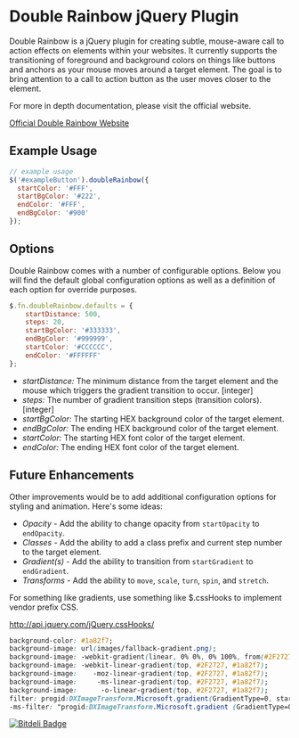# Double Rainbow jQuery Plugin #

Double Rainbow is a jQuery plugin for creating subtle, mouse-aware call to action effects on elements within your websites.
It currently supports the transitioning of foreground and background colors on things like buttons and anchors as your mouse moves around a target element. The goal is to bring attention to a call to action button as the user moves closer to the element.

For more in depth documentation, please visit the official website.

[Official Double Rainbow Website](https://www.coreyballou.com/projects/jquery-double-rainbow-plugin/)

## Example Usage ##

```javascript
// example usage
$('#exampleButton').doubleRainbow({
  startColor: '#FFF',
  startBgColor: '#222',
  endColor: '#FFF',
  endBgColor: '#900'
});
```

## Options ##

Double Rainbow comes with a number of configurable options. Below you will find the default global configuration options as well as a definition of each option for override purposes.

```js
$.fn.doubleRainbow.defaults = {
    startDistance: 500,
    steps: 20,
    startBgColor: '#333333',
    endBgColor: '#999999',
    startColor: '#CCCCCC',
    endColor: '#FFFFFF'
};
```

* _startDistance:_ The minimum distance from the target element and the mouse which triggers the gradient transition to occur. [integer]
* _steps:_ The number of gradient transition steps (transition colors). [integer]
* _startBgColor:_ The starting HEX background color of the target element. 
* _endBgColor:_ The ending HEX background color of the target element.
* _startColor:_ The starting HEX font color of the target element.
* _endColor:_ The ending HEX font color of the target element.

## Future Enhancements ##

Other improvements would be to add additional configuration options for styling and animation. Here's some ideas:

* _Opacity_ - Add the ability to change opacity from `startOpacity` to `endOpacity`.
* _Classes_ - Add the ability to add a class prefix and current step number to the target element.
* _Gradient(s)_ - Add the ability to transition from `startGradient` to `endGradient`.
* _Transforms_ - Add the ability to `move`, `scale`, `turn`, `spin`, and `stretch`.

For something like gradients, use something like $.cssHooks to implement vendor prefix CSS.

http://api.jquery.com/jQuery.cssHooks/

```css
background-color: #1a82f7;
background-image: url(images/fallback-gradient.png);
background-image: -webkit-gradient(linear, 0% 0%, 0% 100%, from(#2F2727), to(#1a82f7));
background-image: -webkit-linear-gradient(top, #2F2727, #1a82f7);
background-image:    -moz-linear-gradient(top, #2F2727, #1a82f7);
background-image:     -ms-linear-gradient(top, #2F2727, #1a82f7);
background-image:      -o-linear-gradient(top, #2F2727, #1a82f7);
filter: progid:DXImageTransform.Microsoft.gradient(GradientType=0, startColorstr=#1471da, endColorstr=#1C85FB);
-ms-filter: "progid:DXImageTransform.Microsoft.gradient (GradientType=0, startColorstr=#1471da, endColorstr=#1C85FB)";
```

[![Bitdeli Badge](https://d2weczhvl823v0.cloudfront.net/cballou/jquery-double-rainbow-plugin/trend.png)](https://bitdeli.com/free "Bitdeli Badge")

